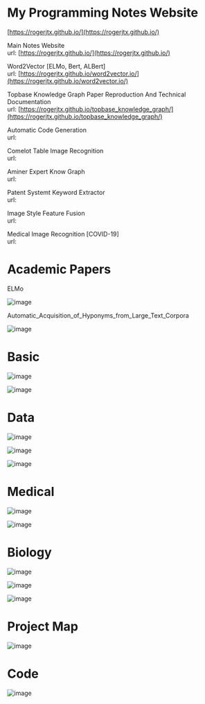 # My Programming Notes Website

[https://rogerjtx.github.io/](https://rogerjtx.github.io/)


Main Notes Website  
url: [https://rogerjtx.github.io/](https://rogerjtx.github.io/)

Word2Vector [ELMo, Bert, ALBert]    
url: [https://rogerjtx.github.io/word2vector.io/](https://rogerjtx.github.io/word2vector.io/) 

Topbase Knowledge Graph Paper Reproduction And Technical Documentation  
url: [https://rogerjtx.github.io/topbase_knowledge_graph/](https://rogerjtx.github.io/topbase_knowledge_graph/)

Automatic Code Generation  
url:

Comelot Table Image Recognition   
url:

Aminer Expert Know Graph  
url:

Patent Systemt Keyword Extractor   
url:


Image Style Feature Fusion  
url:

Medical Image Recognition [COVID-19]  
url:



# Academic Papers

ELMo

![image](https://github.com/RogerJTX/Notes_And_Paper_Sharing/blob/master/image_article/00_All_article_light/ELMo_01_light.jpg)

Automatic_Acquisition_of_Hyponyms_from_Large_Text_Corpora

![image](https://github.com/RogerJTX/Paper_sharing/blob/master/Automatic_Acquisition_of_Hyponyms_from_Large_Text_Corpora.png)


# Basic

![image](https://github.com/RogerJTX/Notes_And_Paper_Sharing/blob/master/image_basic/cn_dbpedia01.jpg)

![image](https://github.com/RogerJTX/Notes_And_Paper_Sharing/blob/master/image_basic/topbase01.jpg)


# Data

![image](https://github.com/RogerJTX/Notes_And_Paper_Sharing/blob/master/image_data/domain_model.jpg)

![image](https://github.com/RogerJTX/Notes_And_Paper_Sharing/blob/master/image_data/domain_model02.png)

![image](https://github.com/RogerJTX/Notes_And_Paper_Sharing/blob/master/image_data/music_code_02.jpg)


# Medical

![image](https://github.com/RogerJTX/Notes_And_Paper_Sharing/blob/master/image_medical/covid_CT02.jpg)

![image](https://github.com/RogerJTX/Notes_And_Paper_Sharing/blob/master/image_medical/covid_CT03.jpg)


# Biology

![image](https://github.com/RogerJTX/Notes_And_Paper_Sharing/blob/master/image_biology/Image15.jpg)

![image](https://github.com/RogerJTX/Notes_And_Paper_Sharing/blob/master/image_biology/Image18.jpg)

![image](https://github.com/RogerJTX/Notes_And_Paper_Sharing/blob/master/image_biology/Image20.jpg)

# Project Map

![image](https://github.com/RogerJTX/Notes_And_Paper_Sharing/blob/master/image_project_map/title_generation.png)


# Code

![image](https://github.com/RogerJTX/Notes_And_Paper_Sharing/blob/master/image_code/Gradient_descent.png)

